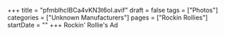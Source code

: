 +++
title = "pfmblhcIBCa4vKN3t6oI.avif"
draft = false
tags = ["Photos"]
categories = ["Unknown Manufacturers"]
pages = ["Rockin Rollies"]
startDate = ""
+++
Rockin' Rollie's Ad
